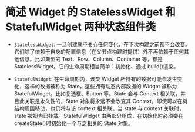 # 简述 Widget 的 StatelessWidget 和 StatefulWidget 两种状态组件类

- `StatelessWidget`: 一旦创建就不关心任何变化，在下次构建之前都不会改变。它们除了依赖于自身的配置信息（在父节点构建时提供）外不再依赖于任何其他信息。比如典型的 Text、Row、Column、Container 等，都是 StatelessWidget。它的生命周期相当简单：初始化、通过 build()渲染。

- `StatefulWidget`: 在生命周期内，该类 Widget 所持有的数据可能会发生变化，这样的数据被称为 State，这些拥有动态内部数据的 Widget 被称为 StatefulWidget。比如复选框、Button 等。State 会与 Context 相关联，并且此关联是永久性的，State 对象将永远不会改变其 Context，即使可以在树结构周围移动，也仍将与该 context 相关联。当 state 与 context 关联时，state 被视为已挂载。StatefulWidget 由两部分组成，在初始化时必须要在 createState()时初始化一个与之相关的 State 对象。
